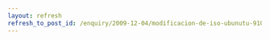 ```yaml
---
layout: refresh
refresh_to_post_id: /enquiry/2009-12-04/modificacion-de-iso-ubunutu-910.html
---
```


